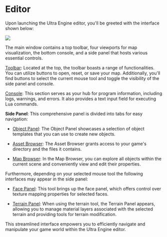 # Editor

Upon launching the Ultra Engine editor, you'll be greeted with the interface shown below:

![](https://github.com/UltraEngine/Documentation/blob/master/Images/defaultview.png?raw=true)

The main window contains a top toolbar, four viewports for map visualization, the bottom console, and a side panel that hosts various essential controls.

[Toolbar](toolbar.md): Located at the top, the toolbar boasts a range of functionalities. You can utilize buttons to open, reset, or save your map. Additionally, you'll find buttons to select the current mouse tool and toggle the visibility of the side panel and console.

[Console](console.md): This section serves as your hub for program information, including logs, warnings, and errors. It also provides a text input field for executing Lua commands.

**Side Panel**: This comprehensive panel is divided into tabs for easy navigation:

- [Object Panel](objectpanel.md): The Object Panel showcases a selection of object templates that you can use to create new objects.

- [Asset Browser](assetbrowser.md): The Asset Browser grants access to your game's directory and the files it contains.

- [Map Browser](mapbrowser.md): In the Map Browser, you can explore all objects within the current scene and conveniently view and edit their properties.

Furthermore, depending on your selected mouse tool the following interfaces may appear in the side panel:

- [Face Panel](facepanel.md): This tool brings up the face panel, which offers control over texture mapping properties for selected faces.

- [Terrain Panel](terrainpanel.md): When using the terrain tool, the Terrain Panel appears, allowing you to manage material layers associated with the selected terrain and providing tools for terrain modification.

This streamlined interface empowers you to efficiently navigate and manipulate your game world within the Ultra Engine editor.
